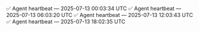 ✅ Agent heartbeat — 2025-07-13 00:03:34 UTC
✅ Agent heartbeat — 2025-07-13 06:03:20 UTC
✅ Agent heartbeat — 2025-07-13 12:03:43 UTC
✅ Agent heartbeat — 2025-07-13 18:02:35 UTC

